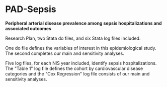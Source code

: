 # PAD-Sepsis
**Peripheral arterial disease prevalence among sepsis hospitalizations and associated outcomes**

Research Plan, two Stata do files, and six Stata log files included. 

One do file defines the variables of interest in this epidemiological study. The second completes our main and sensitivity analyses.

Five log files, for each NIS year included, identify sepsis hospitalizations. The "Table 1" log file defines the cohort by cardiovascular disease categories and the "Cox Regression" log file consists of our main and sensitivity analyses.
